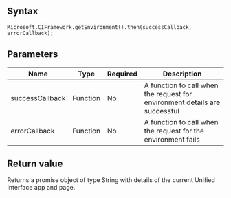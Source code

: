 ## Syntax

`Microsoft.CIFramework.getEnvironment().then(successCallback, errorCallback);`

## Parameters

| Name            | Type    | Required | Description |
|-----------------|----------|---------|-------------|
| successCallback | Function | No      | A function to call when the request for environment details are successful |
| errorCallback   | Function | No      | A function to call when the request for the environment fails              |

## Return value

Returns a promise object of type String with details of the current Unified Interface app and page.
